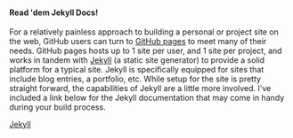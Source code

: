 #### Read 'dem Jekyll Docs!

For a relatively painless approach to building a personal or project site on the web, GitHub users can turn to [GitHub pages](https://pages.github.com/) to meet many of their needs. GitHub pages hosts up to 1 site per user, and 1 site per project, and works in tandem with [Jekyll](https://help.github.com/articles/using-jekyll-with-pages/) (a static site generator) to provide a solid platform for a typical site. Jekyll is specifically equipped for sites that include blog entries, a portfolio, etc. While setup for the site is pretty straight forward, the capabilities of Jekyll are a little more involved. I've included a link below for the Jekyll documentation that may come in handy during your build process.

[Jekyll](http://jekyllrb.com/docs/home/)
